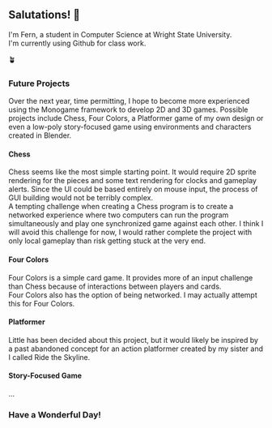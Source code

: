 ## Salutations! 👋

<!--
**Zxidenbel/zxidenbel** is a ✨ _special_ ✨ repository because its `README.md` (this file) appears on your GitHub profile.

Here are some ideas to get you started:

- 🔭 I’m currently working on ...
- 🌱 I’m currently learning ...
- 👯 I’m looking to collaborate on ...
- 🤔 I’m looking for help with ...
- 💬 Ask me about ...
- 📫 How to reach me: ...
- 😄 Pronouns: ...
- ⚡ Fun fact: ...
-->

I'm Fern, a student in Computer Science at Wright State University.  
I'm currently using Github for class work.  
  
🪴  
  
### Future Projects
  Over the next year, time permitting, I hope to become more experienced using the Monogame framework to develop 2D and 3D games.
  Possible projects include Chess, Four Colors, a Platformer game of my own design or even a low-poly story-focused game using environments
  and characters created in Blender.  
  #### Chess
  Chess seems like the most simple starting point. It would require 2D sprite rendering for the pieces and some text rendering for
  clocks and gameplay alerts. Since the UI could be based entirely on mouse input, the process of GUI building would not be terribly complex.  
  A tempting challenge when creating a Chess program is to create a networked experience where two computers can run the program
  simultaneously and play one synchronized game against each other. I think I will avoid this challenge for now, I would rather
  complete the project with only local gameplay than risk getting stuck at the very end.
  #### Four Colors
  Four Colors is a simple card game. It provides more of an input challenge than Chess because of interactions between players and cards.  
  Four Colors also has the option of being networked. I may actually attempt this for Four Colors.
  #### Platformer
  Little has been decided about this project, but it would likely be inspired by a past abandoned concept for an action platformer
  created by my sister and I called Ride the Skyline.
  #### Story-Focused Game
  ...

### Have a Wonderful Day!